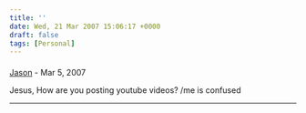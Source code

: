 ```yaml
---
title: ''
date: Wed, 21 Mar 2007 15:06:17 +0000
draft: false
tags: [Personal]
---
```



#### 
[Jason](http://glutt.com "jlc@glutt.com") - <time datetime="2007-03-23 15:45:12">Mar 5, 2007</time>

Jesus, How are you posting youtube videos? /me is confused
<hr />

